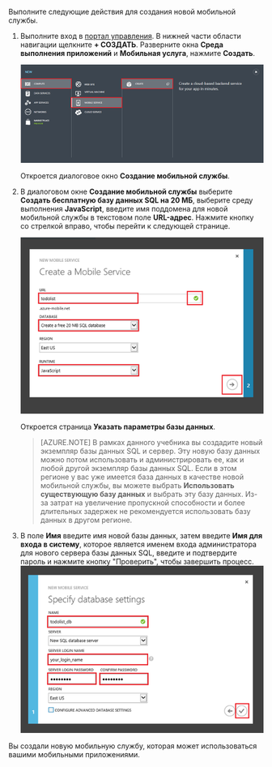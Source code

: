 

Выполните следующие действия для создания новой мобильной службы.

1.	Выполните вход в [портал управления]. В нижней части области навигации щелкните **+ СОЗДАТЬ**. Разверните окна **Среда выполнения приложений** и **Мобильная услуга**, нажмите **Создать**.

	![](./media/mobile-services-create-new-service/mobile-create.png)

	Откроется диалоговое окно **Создание мобильной службы**.

2.	В диалоговом окне **Создание мобильной службы** выберите **Создать бесплатную базу данных SQL на 20 МБ**, выберите среду выполнения **JavaScript**, введите имя поддомена для новой мобильной службы в текстовом поле **URL-адрес**. Нажмите кнопку со стрелкой вправо, чтобы перейти к следующей странице.

	![](./media/mobile-services-create-new-service/mobile-create-page1.png)

	Откроется страница **Указать параметры базы данных**.
	>[AZURE.NOTE] В рамках данного учебника вы создадите новый экземпляр базы данных SQL и сервер. Эту новую базу данных можно потом использовать и администрировать ее, как и любой другой экземпляр базы данных SQL. Если в этом регионе у вас уже имеется база данных в качестве новой мобильной службы, вы можете выбрать **Использовать существующую базу данных** и выбрать эту базу данных. Из-за затрат на увеличение пропускной способности и более длительных задержек не рекомендуется использовать базу данных в другом регионе.

3.	В поле **Имя** введите имя новой базы данных, затем введите **Имя для входа в систему**, которое является именем входа администратора для нового сервера базы данных SQL, введите и подтвердите пароль и нажмите кнопку "Проверить", чтобы завершить процесс.
	![](./media/mobile-services-create-new-service/mobile-create-page2.png)

Вы создали новую мобильную службу, которая может использоваться вашими мобильными приложениями.



<!-- URLs. -->
[Портал управления]: https://manage.windowsazure.com/

<!--HONumber=52--> 
